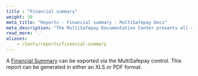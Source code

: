 ```yaml
---
title : "Financial summary"
weight: 30
meta_title: "Reports - Financial summary - MultiSafepay Docs"
meta_description: "The MultiSafepay Documentation Center presents all relevant information about our Plugins and API. You can also find support pages for payment methods, tools and general questions as well as the contact details of our Support and Integration Teams."
read_more: '.'
aliases:
    - /tools/reports/financial-summary
---
```


A [Financial Summary](https://merchant.multisafepay.com/financial-summary) can be exported via the MultiSafepay control. This report can be generated in either an XLS or PDF format.